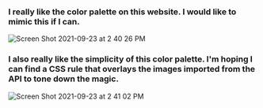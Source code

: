 ### I really like the color palette on this website. I would like to mimic this if I can.
![Screen Shot 2021-09-23 at 2 40 26 PM](https://user-images.githubusercontent.com/78389005/134580819-2003af4e-79f2-4ffa-a2e8-687ea54eb515.png)

### I also really like the simplicity of this color palette. I'm hoping I can find a CSS rule that overlays the images imported from the API to tone down the magic.
![Screen Shot 2021-09-23 at 2 41 02 PM](https://user-images.githubusercontent.com/78389005/134580825-22a669a1-5eaa-49bb-b6fc-c6e0813888ce.png)
